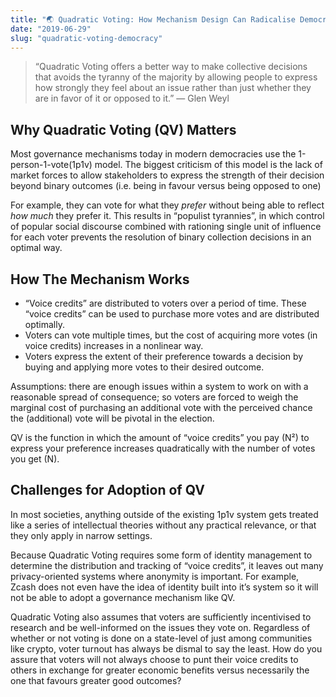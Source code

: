 ```yaml
---
title: "🌏 Quadratic Voting: How Mechanism Design Can Radicalise Democracy" 
date: "2019-06-29"
slug: "quadratic-voting-democracy"
---
```


> “Quadratic Voting offers a better way to make collective decisions that avoids the tyranny of the majority by allowing people to express how strongly they feel about an issue rather than just whether they are in favor of it or opposed to it.” 
— Glen Weyl

## Why Quadratic Voting (QV) Matters
Most governance mechanisms today in modern democracies use the 1-person-1-vote(1p1v) model. The biggest criticism of this model is the lack of market forces to allow stakeholders to express the strength of their decision beyond binary outcomes (i.e. being in favour versus being opposed to one)

For example, they can vote for what they _prefer_ without being able to reflect _how much_ they prefer it. This results in “populist tyrannies”, in   which control of popular social discourse combined with rationing single unit of influence for each voter prevents the resolution of binary collection decisions in an optimal way.

## How The Mechanism Works
* “Voice credits” are distributed to voters over a period of time. These “voice credits” can be used to purchase more votes and are distributed optimally. 
* Voters can vote multiple times, but the cost of acquiring more votes (in voice credits) increases in a nonlinear way.
* Voters express the extent of their preference towards a decision by buying and applying more votes to their desired outcome.

Assumptions: there are enough issues within a system to work on with a reasonable spread of consequence; so voters are forced to weigh the marginal cost of purchasing an additional vote with the perceived chance the (additional) vote will be pivotal in the election.

QV is the function in which the amount of “voice credits” you pay (N²) to express your preference increases quadratically with the number of votes you get (N).

## Challenges for Adoption of QV
In most societies, anything outside of the existing 1p1v system gets treated like a series of intellectual theories without any practical relevance, or that they only apply in narrow settings.

Because Quadratic Voting requires some form of identity management to determine the distribution and tracking of “voice credits”, it leaves out many privacy-oriented systems where anonymity is important. For example, Zcash does not even have the idea of identity built into it’s  system so it will not be able to adopt a governance mechanism like  QV.

Quadratic Voting also assumes that voters are sufficiently incentivised to research and be well-informed on the issues they vote on. Regardless of whether or not voting is done on a state-level of just among communities like crypto, voter turnout has always be dismal to say the least. How do you assure that voters will not always choose to punt their voice credits to others in exchange for greater economic benefits versus necessarily the one that favours greater good outcomes?